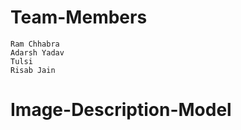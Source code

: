  # Team-Members
 
    Ram Chhabra
    Adarsh Yadav
    Tulsi
    Risab Jain

# Image-Description-Model



